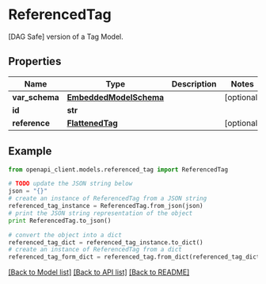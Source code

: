 # ReferencedTag

[DAG Safe] version of a Tag Model. 

## Properties
Name | Type | Description | Notes
------------ | ------------- | ------------- | -------------
**var_schema** | [**EmbeddedModelSchema**](EmbeddedModelSchema.md) |  | [optional] 
**id** | **str** |  | 
**reference** | [**FlattenedTag**](FlattenedTag.md) |  | [optional] 

## Example

```python
from openapi_client.models.referenced_tag import ReferencedTag

# TODO update the JSON string below
json = "{}"
# create an instance of ReferencedTag from a JSON string
referenced_tag_instance = ReferencedTag.from_json(json)
# print the JSON string representation of the object
print ReferencedTag.to_json()

# convert the object into a dict
referenced_tag_dict = referenced_tag_instance.to_dict()
# create an instance of ReferencedTag from a dict
referenced_tag_form_dict = referenced_tag.from_dict(referenced_tag_dict)
```
[[Back to Model list]](../README.md#documentation-for-models) [[Back to API list]](../README.md#documentation-for-api-endpoints) [[Back to README]](../README.md)


